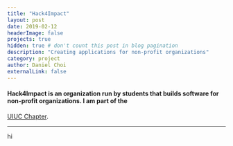 ```yaml
---
title: "Hack4Impact"
layout: post
date: 2019-02-12
headerImage: false
projects: true
hidden: true # don't count this post in blog pagination
description: "Creating applications for non-profit organizations"
category: project
author: Daniel Choi
externalLink: false
---
```


#### Hack4Impact is an organization run by students that builds software for non-profit organizations. I am part of the 
<a href = "https://uiuc.hack4impact.org" target = "_blank">UIUC Chapter</a>.

---

hi